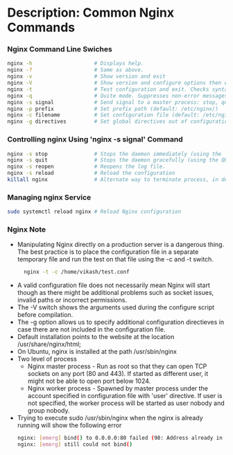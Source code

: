 # Description: Common Nginx Commands

### Nginx Command Line Swiches
```bash
nginx -h                    # Displays help.
nginx -?                    # Same as above.
nginx -v                    # Show version and exit
nginx -V                    # Show version and configure options then exit.
nginx -t                    # Test configuration and exit. Checks syntax error in configuration files.
nginx -q                    # Quite mode. Suppresses non-error messages during configuration testing.
nginx -s signal             # Send signal to a master process: stop, quit, reopen, reload
nginx -p prefix             # Set prefix path (default: /etc/nginx/)
nginx -c filename           # Set configuration file (default: /etc/nginx/nginx.conf).
nginx -g directives         # Set global directives out of configuration file

```

### Controlling nginx Using 'nginx -s signal' Command
```bash
nginx -s stop               # Stops the daemon immediately (using the  TERM signal)
nginx -s quit               # Stops the daemon gracefully (using the QUIT signal)
nginx -s reopen             # Reopens the log file.
nginx -s reload             # Reload the configuration
killall nginx               # Alternate way to terminate process, in desperate cases only

```

### Managing nginx Service
```bash
sudo systemctl reload nginx # Reload Nginx configuration
```

### Nginx Note
- Manipulating Nginx directly on a production server is a dangerous thing. The best practice is to place the
  configuration file in a separate temporary file and run the test on that file using the -c and -t switch.
  ```bash
    nginx -t -c /home/vikash/test.conf
  ```
* A valid configuration file does not necessarily mean Nginx will start though as there might be additional problems such as socket issues, invalid paths or incorrect permissions.
* The -V switch shows the arguments used during the configure script before compilation.
* The -g option allows us to specify additional configuration directieves in case there are not included in
  the configuration file.
* Default installation points to the website at the location /usr/share/nginx/html;
* On Ubuntu, nginx is installed at the path /usr/sbin/nginx
* Two level of process
    - Nginx master process - Run as root so that they can open TCP sockets on any port (80 and 443). If started as different user, it might not be able to open port below 1024.
    - Nginx worker process - Spawned by master process under the account specified in configuration file with 'user' directive. If user is not specified, the worker process will be started as user nobody and group nobody.
* Trying to execute sudo /usr/sbin/nginx when the nginx is already running will show the following error
    ```bash
    nginx: [emerg] bind() to 0.0.0.0:80 failed (98: Address already in use)
    nginx: [emerg] still could not bind()
    ```

